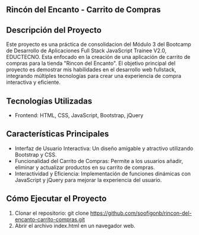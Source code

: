 ## Rincón del Encanto - Carrito de Compras

## Descripción del Proyecto
Este proyecto es una práctica de consolidacion del Módulo 3 del  Bootcamp de Desarrollo de 
Aplicaciones Full Stack JavaScript Trainee V2.0, EDUCTECNO. Esta enfocado en la creación de una aplicación de carrito de compras para la tienda "Rincon del 
Encanto". El objetivo principal del proyecto es demostrar mis habilidades en el desarrollo web fullstack, 
integrando múltiples tecnologías para crear una experiencia de compra interactiva y eficiente.

## Tecnologías Utilizadas
- Frontend: HTML, CSS, JavaScript, Bootstrap, jQuery

## Características Principales

- Interfaz de Usuario Interactiva: Un diseño amigable y atractivo utilizando Bootstrap y CSS.
- Funcionalidad del Carrito de Compras: Permite a los usuarios añadir, eliminar y actualizar productos 
  en su carrito de compras.
- Interactividad y Eficiencia: Implementación de funciones dinámicas con JavaScript y jQuery 
  para mejorar la experiencia del usuario.

## Cómo Ejecutar el Proyecto

1. Clonar el repositorio: git clone https://github.com/soofigonb/rincon-del-encanto-carrito-compras.git
2. Abrir el archivo index.html en un navegador web.


